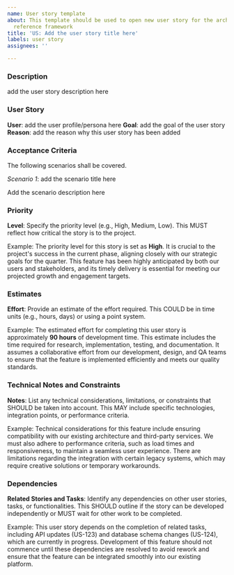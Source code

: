 ```yaml
---
name: User story template
about: This template should be used to open new user story for the architecture and
  reference framework
title: 'US: Add the user story title here'
labels: user story
assignees: ''

---
```


### Description
add the user story description here


### User Story
**User**: add the user profile/persona here
**Goal**: add the goal of the user story
**Reason**: add the reason why this user story has been added

### Acceptance Criteria
The following scenarios shall be covered.

_Scenario 1_: add the scenario title here

Add the scenario description here

### Priority
**Level**: Specify the priority level (e.g., High, Medium, Low). This MUST reflect how critical the story is to the project.

Example:
The priority level for this story is set as **High**. It is crucial to the project's success in the current phase, aligning closely with our strategic goals for the quarter. This feature has been highly anticipated by both our users and stakeholders, and its timely delivery is essential for meeting our projected growth and engagement targets.

### Estimates
**Effort**: Provide an estimate of the effort required. This COULD be in time units (e.g., hours, days) or using a point system.

Example:
The estimated effort for completing this user story is approximately **90 hours** of development time. This estimate includes the time required for research, implementation, testing, and documentation. It assumes a collaborative effort from our development, design, and QA teams to ensure that the feature is implemented efficiently and meets our quality standards.

### Technical Notes and Constraints
**Notes**: List any technical considerations, limitations, or constraints that SHOULD be taken into account. This MAY include specific technologies, integration points, or performance criteria.

Example:
Technical considerations for this feature include ensuring compatibility with our existing architecture and third-party services. We must also adhere to performance criteria, such as load times and responsiveness, to maintain a seamless user experience. There are limitations regarding the integration with certain legacy systems, which may require creative solutions or temporary workarounds.


### Dependencies
**Related Stories and Tasks**: Identify any dependencies on other user stories, tasks, or functionalities. This SHOULD outline if the story can be developed independently or MUST wait for other work to be completed.

Example:
This user story depends on the completion of related tasks, including API updates (US-123) and database schema changes (US-124), which are currently in progress. Development of this feature should not commence until these dependencies are resolved to avoid rework and ensure that the feature can be integrated smoothly into our existing platform.
